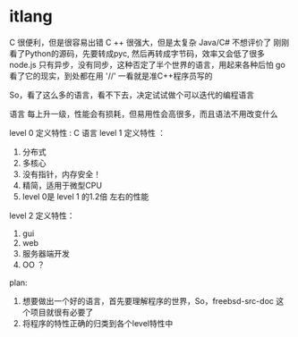 itlang
======

C 很便利，但是很容易出错
C ++ 很强大，但是太复杂
Java/C# 不想评价了
刚刚看了Python的源码，先要转成pyc, 然后再转成字节码，效率又会低了很多
node.js 只有异步，没有同步，这种否定了半个世界的语言，用起来各种后怕
go 看了它的现实，到处都在用 '//' 一看就是准C++程序员写的

So，看了这么多的语言，看不下去，决定试试做个可以迭代的编程语言

语言 每上升一级，性能会有损耗，但易用性会高很多，而且语法不用改变什么


level 0 定义特性 : C 语言
level 1 定义特性 ：
   1. 分布式
   2. 多核心
   3. 没有指针，内存安全！
   4. 精简，适用于微型CPU
   5. level 0是 level 1 的1.2倍 左右的性能

level 2 定义特性：
   1. gui
   2. web
   3. 服务器端开发
   4. OO ？

plan:
  1. 想要做出一个好的语言，首先要理解程序的世界，So，freebsd-src-doc 这个项目就很有必要了
  2. 将程序的特性正确的归类到各个level特性中

